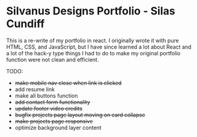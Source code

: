 # Silvanus Designs Portfolio - Silas Cundiff

This is a re-write of my portfolio in react. I originally wrote it with pure HTML, CSS, and JavaScript, but I have since learned a lot about React and a lot of the hack-y type things I had to do to make my original portfolio function were not clean and efficient.

TODO:

- ~~make mobile nav close when link is clicked~~
- add resume link
- make all buttons function
- ~~add contact form functionality~~
- ~~update footer video credits~~
- ~~bugfix projects page layout moving on card collapse~~
- ~~make projects page responsive~~
- optimize background layer content

